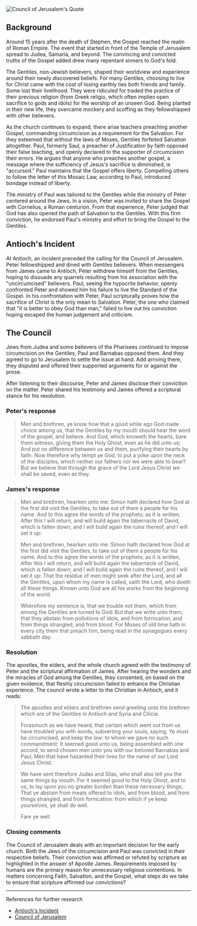 <!--properties
title=Council of Jerusalem
id=J5DjWQLAFP
authorKey=wendly
image=https://servone.wspecs.com/wspecs/full/council_of_jerusalem.jpg
publish=true
summary=As the church continues to expand, there arise teachers preaching another Gospel, commanding circumcision as a requirement for the Salvation. Believers met at Jerusalem to settle the issue at hand. Add arriving there, they disputed and offered their supported arguments for or against the prose.
created=Sun Mar 20 2016 21:35:25 GMT+0200 (EET)
updated=Mon Feb 20 2017 05:37:49 GMT+0200 (EET)
searches=
-->

![Council of Jerusalem's Quote](https://servone.wspecs.com/wspecs/full/council_of_jerusalem.jpg)
## Background

Around 15 years after the death of Stephen, the Gospel reached the realm of Roman Empire. The event that started in front of the Temple of Jerusalem spread to Judea, Samaria, and beyond. The convincing and convicted truths of the Gospel added drew many repentant sinners to God's fold.

The Gentiles, non-Jewish believers, shaped their worldview and experience around their newly discovered beliefs. For many Gentiles, choosing to live for Christ came with the cost of losing earthly ties both friends and family. Some lost their livelihood. They were ridiculed for traded the practice of their previous religion (from Greek religio, which often implies open sacrifice to gods and idols) for the worship of an unseen God. Being planted in their new life, they overcame mockery and scoffing as they fellowshipped with other believers.

As the church continues to expand, there arise teachers preaching another Gospel, commanding circumcision as a requirement for the Salvation. For they esteemed that without the laws of Moses, Gentiles forfeited Salvation altogether. Paul, formerly Saul, a preacher of Justification by faith opposed their false teaching, and openly declared to the supporter of circumcision their errors. He argues that anyone who preaches another gospel, a message where the sufficiency of Jesus's sacrifice is diminished, is "accursed." Paul maintains that the Gospel offers liberty. Compelling others to follow the letter of this Mosaic Law, according to Paul, introduced bondage instead of liberty.

The ministry of Paul was tailored to the Gentiles while the ministry of Peter centered around the Jews. In a vision, Peter was invited to share the Gospel with Cornelius, a Roman centurion. From that experience, Peter judged that God has also opened the path of Salvation to the Gentiles. With this firm conviction, he endorsed Paul's ministry and effort to bring the Gospel to the Gentiles.

## Antioch's Incident
At Antioch, an incident preceded the calling for the Council of Jerusalem. Peter fellowshipped and dined with Gentiles believers. When messengers from James came to Antioch, Peter withdrew himself from the Gentiles, hoping to dissuade any quarrels resulting from his association with the "uncircumcised" believers. Paul, seeing the hypocrite behavior, openly confronted Peter and showed him his failure to live the Standard of the Gospel. In his confrontation with Peter, Paul scripturally proves how the sacrifice of Christ is the only mean to Salvation. Peter, the one who claimed that "it is better to obey God than man," failed to live out his conviction hoping escaped the human judgement and criticism. 

## The Council
Jews from Judea and some believers of the Pharisees continued to impose circumcision on the Gentiles, Paul and Barnabas opposed them. And they agreed to go to Jerusalem to settle the issue at hand. Add arriving there, they disputed and offered their supported arguments for or against the prose.

After listening to their discourse, Peter and James disclose their conviction on the matter. Peter shared his testimony and James offered a scriptural stance for his resolution.

### Peter's response
> Men and brethren, ye know how that a good while ago God made choice among us, that the Gentiles by my mouth should hear the word of the gospel, and believe. And God, which knoweth the hearts, bare them witness, giving them the Holy Ghost, even as he did unto us; And put no difference between us and them, purifying their hearts by faith. Now therefore why tempt ye God, to put a yoke upon the neck of the disciples, which neither our fathers nor we were able to bear? But we believe that through the grace of the Lord Jesus Christ we shall be saved, even as they.

### James's response
> Men and brethren, hearken unto me: Simon hath declared how God at the first did visit the Gentiles, to take out of them a people for his name. And to this agree the words of the prophets; as it is written, After this I will return, and will build again the tabernacle of David, which is fallen down; and I will build again the ruins thereof, and I will set it up:
>
> Men and brethren, hearken unto me: Simon hath declared how God at the first did visit the Gentiles, to take out of them a people for his name. And to this agree the words of the prophets; as it is written, After this I will return, and will build again the tabernacle of David, which is fallen down; and I will build again the ruins thereof, and I will set it up: That the residue of men might seek after the Lord, and all the Gentiles, upon whom my name is called, saith the Lord, who doeth all these things. Known unto God are all his works from the beginning of the world.  
>
> Wherefore my sentence is, that we trouble not them, which from among the Gentiles are turned to God: But that we write unto them, that they abstain from pollutions of idols, and from fornication, and from things strangled, and from blood. For Moses of old time hath in every city them that preach him, being read in the synagogues every sabbath day.

### Resolution
The apostles, the elders, and the whole church agreed with the testimony of Peter and the scriptural affirmation of James. After hearing the wonders and the miracles of God among the Gentiles, they consented, on based on the given evidence, that fleshly circumcision failed to enhance the Christian experience. The council wrote a letter to the Christian in Antioch, and it reads:

> The apostles and elders and brethren send greeting unto the brethren which are of the Gentiles in Antioch and Syria and Cilicia:
>
> Forasmuch as we have heard, that certain which went out from us have troubled you with words, subverting your souls, saying, Ye must be circumcised, and keep the law: to whom we gave no such commandment: It seemed good unto us, being assembled with one accord, to send chosen men unto you with our beloved Barnabas and Paul, Men that have hazarded their lives for the name of our Lord Jesus Christ. 
>
> We have sent therefore Judas and Silas, who shall also tell you the same things by mouth. For it seemed good to the Holy Ghost, and to us, to lay upon you no greater burden than these necessary things; That ye abstain from meats offered to idols, and from blood, and from things strangled, and from fornication: from which if ye keep yourselves, ye shall do well.
>
> Fare ye well.

### Closing comments
The Council of Jerusalem deals with an important decision for the early church. Both the Jews of the circumcision and Paul was convicted in their respective beliefs. Their conviction was affirmed or refuted by scripture as highlighted in the answer of Apostle James. Requirements imposed by humans are the primary reason for unnecessary religious contentions. In matters concerning Faith, Salvation, and the Gospel, what steps do we take to ensure that scripture affirmed our convictions?

---
References for further research
* [Antioch's Incident](https://www.google.com/#q=incident+at+antioch)
* [Council of Jerusalem](https://www.bible.com/bible/1/act.15)
